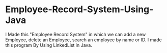 # Employee-Record-System-Using-Java
I Made this "Employee Record System" in which we can add a new Employee, delete an Employee, search an employee by name or ID.
I made this program By Using LinkedList in Java.
